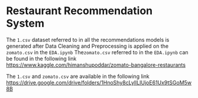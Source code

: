 # Restaurant Recommendation System

The `1.csv` dataset referred to in all the recommendations models is generated after Data Cleaning and Preprocessing is applied on the `zomato.csv` in the `EDA.ipynb`
The`zomato.csv` referred to in the `EDA.ipynb` can be found in the following link
https://www.kaggle.com/himanshupoddar/zomato-bangalore-restaurants 


The `1.csv` and `zomato.csv` are available in the following link
https://drive.google.com/drive/folders/1HnoShy8cLyllLIUjoE61Ux9tSGoM5w8B

